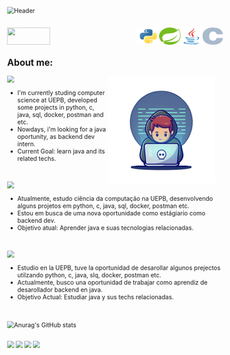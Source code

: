 ![Header](https://github.com/user-attachments/assets/7f7229e5-f7f5-40cb-8283-bc2c56aaf394)

<div style="display: inline_block"><br>
  <img align="right" alt="Adson-C" height="40" width="50" src="https://raw.githubusercontent.com/devicons/devicon/master/icons/c/c-original.svg">
  <img align="right" alt="Adson-Java" height="40" width="50" src="https://raw.githubusercontent.com/devicons/devicon/master/icons/java/java-original.svg">
  <img align="right" alt="Adson-Spring" height="40" width="50" src="https://raw.githubusercontent.com/devicons/devicon/master/icons/spring/spring-original.svg">
  <img align="right" alt="Adson-Python" height="40" width="50" src="https://raw.githubusercontent.com/devicons/devicon/master/icons/python/python-original.svg">
  <img align="center" style="width: 100px; height: 40px; display: block; margin-right: 20px;" src="https://sistemas.uepb.edu.br/cas/themes/uepb/css/img/logo.png"/>
</div>

## About me:
<img align="right" style="width: 250px; height: auto; display: block; margin-right: 20px;" src="freepik__edit-the-provided-reference-image-to-recolor-it-us__50236.png"/>
<img align="left" style="width: 40px; height: auto; display: block; margin-right: 20px;" src="https://upload.wikimedia.org/wikipedia/commons/a/a5/Flag_of_the_United_Kingdom_%281-2%29.svg"/><br>

    
  - I'm currently studing computer science at UEPB, developed some projects in python, c, java, sql, docker, postman and etc. <br>
  - Nowdays, i'm looking for a java oportunity, as backend dev intern.<br>
  - Current Goal: learn java and its related techs.<br>
  <br>
  

<img align="left" style="width: 40px; height: auto; display: block; margin-right: 20px;" src="https://upload.wikimedia.org/wikipedia/commons/thumb/0/05/Flag_of_Brazil.svg/800px-Flag_of_Brazil.svg.png"/><br>


  - Atualmente, estudo ciência da computação na UEPB, desenvolvendo alguns projetos em python, c, java, sql, docker, postman etc. <br>
  - Estou em busca de uma nova oportunidade como estágiario como backend dev.<br>
  - Objetivo atual: Aprender java e suas tecnologias relacionadas.<br>
<br>


<img align="left" style="width: 40px; height: auto; display: block; margin-right: 20px;" src="https://upload.wikimedia.org/wikipedia/commons/1/1a/Flag_of_Argentina.svg"/><br>


  - Estudio en la UEPB, tuve la oportunidad de desarollar algunos prejectos utilzando python, c, java, slq, docker, postman etc. <br>
  - Actualmente, busco una oportunidad de trabajar como aprendiz de desarollador backend en java.<br>
  - Objetivo Actual: Estudiar java y sus techs relacionadas.<br>

  
<br><br>
![Anurag's GitHub stats](https://github-readme-stats.vercel.app/api?username=AdsonNasci&theme=blue_navy&show_icons=true)


  ##
<div> 
  <a href="https://instagram.com/adson_araujo08" target="_blank"><img src="https://img.shields.io/badge/-Instagram-%23E4405F?style=for-the-badge&logo=instagram&logoColor=white" target="_blank"></a>
 <a href="https://discord.com/users/277171160830050315" target="_blank"><img src="https://img.shields.io/badge/Discord-7289DA?style=for-the-badge&logo=discord&logoColor=white" target="_blank"></a> 
  <a href = "adsonchristopher@gmail.com"><img src="https://img.shields.io/badge/-Gmail-%23333?style=for-the-badge&logo=gmail&logoColor=white" target="_blank"></a>
  <a href="https://www.linkedin.com/in/adsonchristopher/" target="_blank"><img src="https://img.shields.io/badge/-LinkedIn-%230077B5?style=for-the-badge&logo=linkedin&logoColor=white" target="_blank"></a> 
</div>


